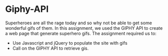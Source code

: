 # Giphy-API

Superheroes are all the rage today and so why not be able to get some wonderful gifs of them. 
In this assignment, we used the GIPHY API to create a web page that generate superhero gifs.
The assignment required us to:
- Use Javascript and jQuery to populate the site with gifs 
- Call on the GIPHY API to retrieve gis.

